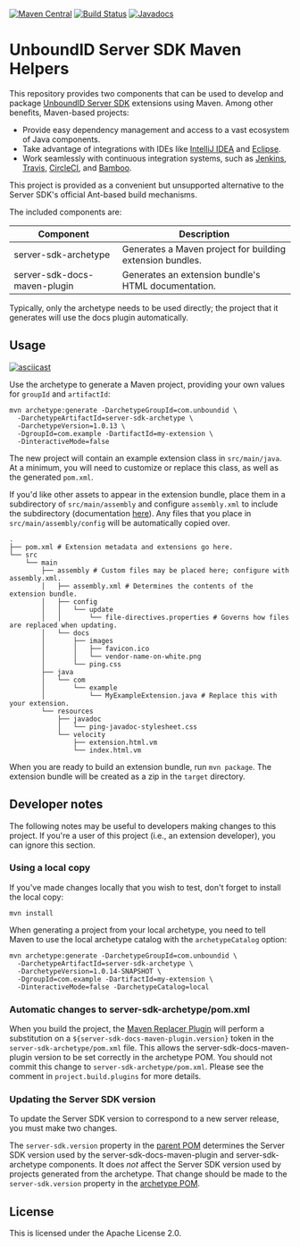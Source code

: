 [![Maven Central](https://maven-badges.herokuapp.com/maven-central/com.unboundid/server-sdk-maven-parent/badge.svg)](https://maven-badges.herokuapp.com/maven-central/com.unboundid/server-sdk-maven-parent) [![Build Status](https://travis-ci.org/pingidentity/server-sdk-maven.svg?branch=master)](https://travis-ci.org/pingidentity/server-sdk-maven) [![Javadocs](https://www.javadoc.io/badge/com.unboundid/server-sdk-maven-parent.svg)](https://www.javadoc.io/doc/com.unboundid/server-sdk-maven-parent)
# UnboundID Server SDK Maven Helpers

This repository provides two components that can be used to develop and package 
[UnboundID Server SDK](http://blog.arnaudlacour.com/2011/01/introducing-unboundid-server-sdk-future.html) 
extensions using Maven. Among other benefits, Maven-based projects:

* Provide easy dependency management and access to a vast ecosystem of Java components.
* Take advantage of integrations with IDEs like
[IntelliJ IDEA](https://www.jetbrains.com/help/idea/2016.2/getting-started-with-maven.html#create_maven_project)
and [Eclipse](https://books.sonatype.com/m2eclipse-book/reference/creating.html#creating-sect-m2e-create-archetype).
* Work seamlessly with continuous integration systems, such as
[Jenkins](https://wiki.jenkins-ci.org/display/JENKINS/Building+a+maven2+project),
[Travis](https://docs.travis-ci.com/user/languages/java/),
[CircleCI](https://circleci.com/docs/language-java/), and
[Bamboo](https://confluence.atlassian.com/bamboo/maven-289277038.html).

This project is provided as a convenient but unsupported
alternative to the Server SDK's official Ant-based build mechanisms.

The included components are:

| Component | Description |
| --- | --- |
| server-sdk-archetype | Generates a Maven project for building extension bundles. |
| server-sdk-docs-maven-plugin | Generates an extension bundle's HTML documentation. |

Typically, only the archetype needs to be used directly; the project that it
generates will use the docs plugin automatically.

## Usage

[![asciicast](https://asciinema.org/a/105217.png)](https://asciinema.org/a/105217)

Use the archetype to generate a Maven project, providing your own values for 
`groupId` and `artifactId`:

```
mvn archetype:generate -DarchetypeGroupId=com.unboundid \
  -DarchetypeArtifactId=server-sdk-archetype \
  -DarchetypeVersion=1.0.13 \
  -DgroupId=com.example -DartifactId=my-extension \
  -DinteractiveMode=false
```

The new project will contain an example extension class in `src/main/java`. 
At a minimum, you will need to customize or replace this class, as well 
as the generated `pom.xml`.

If you'd like other assets to appear in the extension bundle, place 
them in a subdirectory of `src/main/assembly` and configure `assembly.xml` 
to include the subdirectory (documentation 
[here](http://maven.apache.org/plugins/maven-assembly-plugin/)). Any 
files that you place in `src/main/assembly/config` will be automatically 
copied over.

```
.
├── pom.xml # Extension metadata and extensions go here.
└── src
    └── main
        ├── assembly # Custom files may be placed here; configure with assembly.xml.
        │   ├── assembly.xml # Determines the contents of the extension bundle.
        │   ├── config 
        │   │   └── update
        │   │       └── file-directives.properties # Governs how files are replaced when updating.
        │   └── docs
        │       ├── images
        │       │   ├── favicon.ico
        │       │   └── vendor-name-on-white.png
        │       └── ping.css
        ├── java
        │   └── com
        │       └── example
        │           └── MyExampleExtension.java # Replace this with your extension.
        └── resources
            ├── javadoc
            │   └── ping-javadoc-stylesheet.css
            └── velocity
                ├── extension.html.vm
                └── index.html.vm
```

When you are ready to build an extension bundle, run `mvn package`. 
The extension bundle will be created as a zip in the `target` directory.

## Developer notes

The following notes may be useful to developers making changes to this project. 
If you're a user of this project (i.e., an extension developer), you can ignore 
this section.

### Using a local copy

If you've made changes locally that you wish to test, don't forget to 
install the local copy:

```
mvn install
```

When generating a project from your local archetype, you need to tell 
Maven to use the local archetype catalog with the `archetypeCatalog` option:

```
mvn archetype:generate -DarchetypeGroupId=com.unboundid \
  -DarchetypeArtifactId=server-sdk-archetype \
  -DarchetypeVersion=1.0.14-SNAPSHOT \
  -DgroupId=com.example -DartifactId=my-extension \
  -DinteractiveMode=false -DarchetypeCatalog=local
```

### Automatic changes to server-sdk-archetype/pom.xml

When you build the project, the [Maven Replacer Plugin](https://github.com/beiliubei/maven-replacer-plugin) 
will perform a substitution on a `${server-sdk-docs-maven-plugin.version}` token 
in the `server-sdk-archetype/pom.xml` file. This allows the server-sdk-docs-maven-plugin 
version to be set correctly in the archetype POM. You should not commit this 
change to `server-sdk-archetype/pom.xml`. Please see the comment in `project.build.plugins` 
for more details.  

### Updating the Server SDK version

To update the Server SDK version to correspond to a new server release, 
you must make two changes.

The `server-sdk.version` property in the [parent POM](./pom.xml) 
determines the Server SDK version used by the server-sdk-docs-maven-plugin 
and server-sdk-archetype components. It does _not_ affect the Server SDK 
version used by projects generated from the archetype. That change should 
be made to the `server-sdk.version` property in the [archetype POM](./server-sdk-archetype/pom.xml).

## License

This is licensed under the Apache License 2.0.
